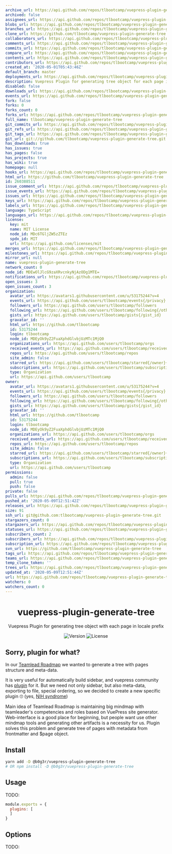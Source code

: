 ```yaml
---
archive_url: https://api.github.com/repos/tlbootcamp/vuepress-plugin-generate-tree/{archive_format}{/ref}
archived: false
assignees_url: https://api.github.com/repos/tlbootcamp/vuepress-plugin-generate-tree/assignees{/user}
blobs_url: https://api.github.com/repos/tlbootcamp/vuepress-plugin-generate-tree/git/blobs{/sha}
branches_url: https://api.github.com/repos/tlbootcamp/vuepress-plugin-generate-tree/branches{/branch}
clone_url: https://github.com/tlbootcamp/vuepress-plugin-generate-tree.git
collaborators_url: https://api.github.com/repos/tlbootcamp/vuepress-plugin-generate-tree/collaborators{/collaborator}
comments_url: https://api.github.com/repos/tlbootcamp/vuepress-plugin-generate-tree/comments{/number}
commits_url: https://api.github.com/repos/tlbootcamp/vuepress-plugin-generate-tree/commits{/sha}
compare_url: https://api.github.com/repos/tlbootcamp/vuepress-plugin-generate-tree/compare/{base}...{head}
contents_url: https://api.github.com/repos/tlbootcamp/vuepress-plugin-generate-tree/contents/{+path}
contributors_url: https://api.github.com/repos/tlbootcamp/vuepress-plugin-generate-tree/contributors
created_at: '2020-05-01T05:43:46Z'
default_branch: master
deployments_url: https://api.github.com/repos/tlbootcamp/vuepress-plugin-generate-tree/deployments
description: Vuepress Plugin for generating tree object for each page in locale prefix
disabled: false
downloads_url: https://api.github.com/repos/tlbootcamp/vuepress-plugin-generate-tree/downloads
events_url: https://api.github.com/repos/tlbootcamp/vuepress-plugin-generate-tree/events
fork: false
forks: 0
forks_count: 0
forks_url: https://api.github.com/repos/tlbootcamp/vuepress-plugin-generate-tree/forks
full_name: tlbootcamp/vuepress-plugin-generate-tree
git_commits_url: https://api.github.com/repos/tlbootcamp/vuepress-plugin-generate-tree/git/commits{/sha}
git_refs_url: https://api.github.com/repos/tlbootcamp/vuepress-plugin-generate-tree/git/refs{/sha}
git_tags_url: https://api.github.com/repos/tlbootcamp/vuepress-plugin-generate-tree/git/tags{/sha}
git_url: git://github.com/tlbootcamp/vuepress-plugin-generate-tree.git
has_downloads: true
has_issues: true
has_pages: false
has_projects: true
has_wiki: true
homepage: null
hooks_url: https://api.github.com/repos/tlbootcamp/vuepress-plugin-generate-tree/hooks
html_url: https://github.com/tlbootcamp/vuepress-plugin-generate-tree
id: 260388511
issue_comment_url: https://api.github.com/repos/tlbootcamp/vuepress-plugin-generate-tree/issues/comments{/number}
issue_events_url: https://api.github.com/repos/tlbootcamp/vuepress-plugin-generate-tree/issues/events{/number}
issues_url: https://api.github.com/repos/tlbootcamp/vuepress-plugin-generate-tree/issues{/number}
keys_url: https://api.github.com/repos/tlbootcamp/vuepress-plugin-generate-tree/keys{/key_id}
labels_url: https://api.github.com/repos/tlbootcamp/vuepress-plugin-generate-tree/labels{/name}
language: TypeScript
languages_url: https://api.github.com/repos/tlbootcamp/vuepress-plugin-generate-tree/languages
license:
  key: mit
  name: MIT License
  node_id: MDc6TGljZW5zZTEz
  spdx_id: MIT
  url: https://api.github.com/licenses/mit
merges_url: https://api.github.com/repos/tlbootcamp/vuepress-plugin-generate-tree/merges
milestones_url: https://api.github.com/repos/tlbootcamp/vuepress-plugin-generate-tree/milestones{/number}
mirror_url: null
name: vuepress-plugin-generate-tree
network_count: 0
node_id: MDEwOlJlcG9zaXRvcnkyNjAzODg1MTE=
notifications_url: https://api.github.com/repos/tlbootcamp/vuepress-plugin-generate-tree/notifications{?since,all,participating}
open_issues: 3
open_issues_count: 3
organization:
  avatar_url: https://avatars1.githubusercontent.com/u/53175244?v=4
  events_url: https://api.github.com/users/tlbootcamp/events{/privacy}
  followers_url: https://api.github.com/users/tlbootcamp/followers
  following_url: https://api.github.com/users/tlbootcamp/following{/other_user}
  gists_url: https://api.github.com/users/tlbootcamp/gists{/gist_id}
  gravatar_id: ''
  html_url: https://github.com/tlbootcamp
  id: 53175244
  login: tlbootcamp
  node_id: MDEyOk9yZ2FuaXphdGlvbjUzMTc1MjQ0
  organizations_url: https://api.github.com/users/tlbootcamp/orgs
  received_events_url: https://api.github.com/users/tlbootcamp/received_events
  repos_url: https://api.github.com/users/tlbootcamp/repos
  site_admin: false
  starred_url: https://api.github.com/users/tlbootcamp/starred{/owner}{/repo}
  subscriptions_url: https://api.github.com/users/tlbootcamp/subscriptions
  type: Organization
  url: https://api.github.com/users/tlbootcamp
owner:
  avatar_url: https://avatars1.githubusercontent.com/u/53175244?v=4
  events_url: https://api.github.com/users/tlbootcamp/events{/privacy}
  followers_url: https://api.github.com/users/tlbootcamp/followers
  following_url: https://api.github.com/users/tlbootcamp/following{/other_user}
  gists_url: https://api.github.com/users/tlbootcamp/gists{/gist_id}
  gravatar_id: ''
  html_url: https://github.com/tlbootcamp
  id: 53175244
  login: tlbootcamp
  node_id: MDEyOk9yZ2FuaXphdGlvbjUzMTc1MjQ0
  organizations_url: https://api.github.com/users/tlbootcamp/orgs
  received_events_url: https://api.github.com/users/tlbootcamp/received_events
  repos_url: https://api.github.com/users/tlbootcamp/repos
  site_admin: false
  starred_url: https://api.github.com/users/tlbootcamp/starred{/owner}{/repo}
  subscriptions_url: https://api.github.com/users/tlbootcamp/subscriptions
  type: Organization
  url: https://api.github.com/users/tlbootcamp
permissions:
  admin: false
  pull: true
  push: false
private: false
pulls_url: https://api.github.com/repos/tlbootcamp/vuepress-plugin-generate-tree/pulls{/number}
pushed_at: '2020-05-09T12:51:42Z'
releases_url: https://api.github.com/repos/tlbootcamp/vuepress-plugin-generate-tree/releases{/id}
size: 91
ssh_url: git@github.com:tlbootcamp/vuepress-plugin-generate-tree.git
stargazers_count: 0
stargazers_url: https://api.github.com/repos/tlbootcamp/vuepress-plugin-generate-tree/stargazers
statuses_url: https://api.github.com/repos/tlbootcamp/vuepress-plugin-generate-tree/statuses/{sha}
subscribers_count: 2
subscribers_url: https://api.github.com/repos/tlbootcamp/vuepress-plugin-generate-tree/subscribers
subscription_url: https://api.github.com/repos/tlbootcamp/vuepress-plugin-generate-tree/subscription
svn_url: https://github.com/tlbootcamp/vuepress-plugin-generate-tree
tags_url: https://api.github.com/repos/tlbootcamp/vuepress-plugin-generate-tree/tags
teams_url: https://api.github.com/repos/tlbootcamp/vuepress-plugin-generate-tree/teams
temp_clone_token: ''
trees_url: https://api.github.com/repos/tlbootcamp/vuepress-plugin-generate-tree/git/trees{/sha}
updated_at: '2020-05-09T12:51:44Z'
url: https://api.github.com/repos/tlbootcamp/vuepress-plugin-generate-tree
watchers: 0
watchers_count: 0
---
```


<h1 align="center">vuepress-plugin-generate-tree</h1>
<div align="center">

Vuepress Plugin for generating tree object with each page in locale prefix


![Version](https://img.shields.io/npm/v/@b0g3r/vuepress-plugin-generate-tree?style=flat-square)
![License](https://img.shields.io/npm/l/@b0g3r/vuepress-plugin-generate-tree?style=flat-square)

</div>

## Sorry, plugin for what?
In our [Teamlead Roadmap](https://github.com/tlbootcamp/tlroadmap) we wanted to generate a tree with pages structure and meta-data.

It is very useful for automatically build sidebar, and vuepress community has [plugin](https://github.com/shanyuhai123/vuepress-plugin-auto-sidebar) for it. But we need not only sidebar, but also meta-data, exporting to file, special ordering, so we decided to create a new specific plugin 🙄 (yes, [NIH syndrome](https://en.wikipedia.org/wiki/Not_invented_here))

Main idea of Teamlead Roadmap is maintaining big mindmap with teamleader's competencies and roles based on VuePress site generator. Web-interface is a good place for beginning, but people want use other mindmap tools and generating other artifacts is a necessity for us. Plugin solves this problem and generate tree of pages with metadata from frontmatter and $page object.

## Install

```sh
yarn add -D @b0g3r/vuepress-plugin-generate-tree
# OR npm install -D @b0g3r/vuepress-plugin-generate-tree
```

## Usage
TODO:
```js
module.exports = {
  plugins: [
  ]
}
```

## Options
TODO: